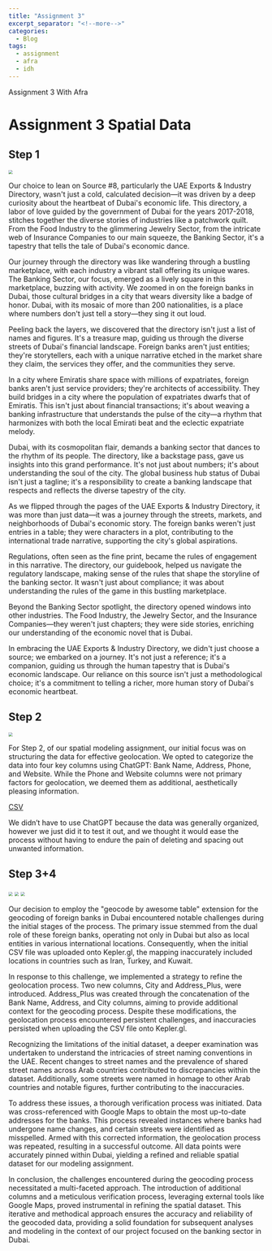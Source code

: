 ```yaml
---
title: "Assignment 3"
excerpt_separator: "<!--more-->"
categories:
  - Blog
tags:
  - assignment
  - afra
  - idh
---
```


Assignment 3 With Afra 

# Assignment 3 Spatial Data


## Step 1 

<img src="/assets/images/coverpage.jpg" style="zoom:50%;" />


 
Our choice to lean on Source #8, particularly the UAE Exports & Industry Directory, wasn't just a cold, calculated decision—it was driven by a deep curiosity about the heartbeat of Dubai's economic life. This directory, a labor of love guided by the government of Dubai for the years 2017-2018, stitches together the diverse stories of industries like a patchwork quilt. From the Food Industry to the glimmering Jewelry Sector, from the intricate web of Insurance Companies to our main squeeze, the Banking Sector, it's a tapestry that tells the tale of Dubai's economic dance.

Our journey through the directory was like wandering through a bustling marketplace, with each industry a vibrant stall offering its unique wares. The Banking Sector, our focus, emerged as a lively square in this marketplace, buzzing with activity. We zoomed in on the foreign banks in Dubai, those cultural bridges in a city that wears diversity like a badge of honor. Dubai, with its mosaic of more than 200 nationalities, is a place where numbers don't just tell a story—they sing it out loud.

Peeling back the layers, we discovered that the directory isn't just a list of names and figures. It's a treasure map, guiding us through the diverse streets of Dubai's financial landscape. Foreign banks aren't just entities; they're storytellers, each with a unique narrative etched in the market share they claim, the services they offer, and the communities they serve.

In a city where Emiratis share space with millions of expatriates, foreign banks aren't just service providers; they're architects of accessibility. They build bridges in a city where the population of expatriates dwarfs that of Emiratis. This isn't just about financial transactions; it's about weaving a banking infrastructure that understands the pulse of the city—a rhythm that harmonizes with both the local Emirati beat and the eclectic expatriate melody.

Dubai, with its cosmopolitan flair, demands a banking sector that dances to the rhythm of its people. The directory, like a backstage pass, gave us insights into this grand performance. It's not just about numbers; it's about understanding the soul of the city. The global business hub status of Dubai isn't just a tagline; it's a responsibility to create a banking landscape that respects and reflects the diverse tapestry of the city.

As we flipped through the pages of the UAE Exports & Industry Directory, it was more than just data—it was a journey through the streets, markets, and neighborhoods of Dubai's economic story. The foreign banks weren't just entries in a table; they were characters in a plot, contributing to the international trade narrative, supporting the city's global aspirations.

Regulations, often seen as the fine print, became the rules of engagement in this narrative. The directory, our guidebook, helped us navigate the regulatory landscape, making sense of the rules that shape the storyline of the banking sector. It wasn't just about compliance; it was about understanding the rules of the game in this bustling marketplace.

Beyond the Banking Sector spotlight, the directory opened windows into other industries. The Food Industry, the Jewelry Sector, and the Insurance Companies—they weren't just chapters; they were side stories, enriching our understanding of the economic novel that is Dubai.

In embracing the UAE Exports & Industry Directory, we didn't just choose a source; we embarked on a journey. It's not just a reference; it's a companion, guiding us through the human tapestry that is Dubai's economic landscape. Our reliance on this source isn't just a methodological choice; it's a commitment to telling a richer, more human story of Dubai's economic heartbeat.

## Step 2

<img src="/assets/images/datalist.jpg" style="zoom:50%;" />



For Step 2, of our spatial modeling assignment, our initial focus was on structuring the data for effective geolocation. We opted to categorize the data into four key columns using ChatGPT: Bank Name, Address, Phone, and Website. While the Phone and Website columns were not primary factors for geolocation, we deemed them as additional, aesthetically pleasing information.

[CSV](https://docs.google.com/spreadsheets/d/1OLWrIS-Jv8SFAemDNLiFyYxwIWU3PTp7FC6FAbsOHJ4/edit?usp=sharing)

We didn’t have to use ChatGPT because the data was generally organized, however we just did it to test it out, and we thought it would ease the process without having to endure the pain of deleting and spacing out unwanted information.


## Step 3+4

<img src="/assets/images/w.jpg" style="zoom:50%;" />


<img src="/assets/images/e.jpg" style="zoom:50%;" />


<img src="/assets/images/q.jpg" style="zoom:50%;" />


Our decision to employ the "geocode by awesome table" extension for the geocoding of foreign banks in Dubai encountered notable challenges during the initial stages of the process. The primary issue stemmed from the dual role of these foreign banks, operating not only in Dubai but also as local entities in various international locations. Consequently, when the initial CSV file was uploaded onto Kepler.gl, the mapping inaccurately included locations in countries such as Iran, Turkey, and Kuwait.

In response to this challenge, we implemented a strategy to refine the geolocation process. Two new columns, City and Address_Plus, were introduced. Address_Plus was created through the concatenation of the Bank Name, Address, and City columns, aiming to provide additional context for the geocoding process. Despite these modifications, the geolocation process encountered persistent challenges, and inaccuracies persisted when uploading the CSV file onto Kepler.gl.

Recognizing the limitations of the initial dataset, a deeper examination was undertaken to understand the intricacies of street naming conventions in the UAE. Recent changes to street names and the prevalence of shared street names across Arab countries contributed to discrepancies within the dataset. Additionally, some streets were named in homage to other Arab countries and notable figures, further contributing to the inaccuracies.

To address these issues, a thorough verification process was initiated. Data was cross-referenced with Google Maps to obtain the most up-to-date addresses for the banks. This process revealed instances where banks had undergone name changes, and certain streets were identified as misspelled. Armed with this corrected information, the geolocation process was repeated, resulting in a successful outcome. All data points were accurately pinned within Dubai, yielding a refined and reliable spatial dataset for our modeling assignment.

In conclusion, the challenges encountered during the geocoding process necessitated a multi-faceted approach. The introduction of additional columns and a meticulous verification process, leveraging external tools like Google Maps, proved instrumental in refining the spatial dataset. This iterative and methodical approach ensures the accuracy and reliability of the geocoded data, providing a solid foundation for subsequent analyses and modeling in the context of our project focused on the banking sector in Dubai.
